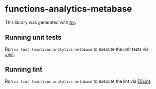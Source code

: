 # functions-analytics-metabase

This library was generated with [Nx](https://nx.dev).

## Running unit tests

Run `nx test functions-analytics-metabase` to execute the unit tests via [Jest](https://jestjs.io).

## Running lint

Run `nx lint functions-analytics-metabase` to execute the lint via [ESLint](https://eslint.org/).

